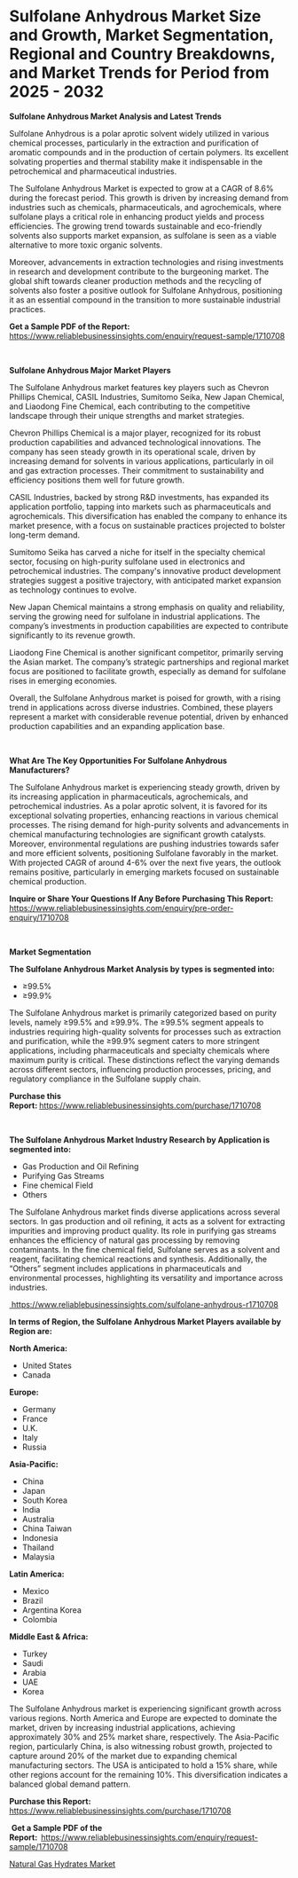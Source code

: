 <p><h1>Sulfolane Anhydrous Market Size and Growth, Market Segmentation, Regional and Country Breakdowns, and Market Trends for Period from 2025 -  2032</h1></p><p><strong>Sulfolane Anhydrous Market Analysis and Latest Trends</strong></p>
<p><p>Sulfolane Anhydrous is a polar aprotic solvent widely utilized in various chemical processes, particularly in the extraction and purification of aromatic compounds and in the production of certain polymers. Its excellent solvating properties and thermal stability make it indispensable in the petrochemical and pharmaceutical industries.</p><p>The Sulfolane Anhydrous Market is expected to grow at a CAGR of 8.6% during the forecast period. This growth is driven by increasing demand from industries such as chemicals, pharmaceuticals, and agrochemicals, where sulfolane plays a critical role in enhancing product yields and process efficiencies. The growing trend towards sustainable and eco-friendly solvents also supports market expansion, as sulfolane is seen as a viable alternative to more toxic organic solvents. </p><p>Moreover, advancements in extraction technologies and rising investments in research and development contribute to the burgeoning market. The global shift towards cleaner production methods and the recycling of solvents also foster a positive outlook for Sulfolane Anhydrous, positioning it as an essential compound in the transition to more sustainable industrial practices.</p></p>
<p><strong>Get a Sample PDF of the Report:&nbsp;</strong> <a href="https://www.reliablebusinessinsights.com/enquiry/request-sample/1710708?utm_campaign=1558&utm_medium=2&utm_source=Github&utm_content=ia&utm_term=10012025&utm_id=sulfolane-anhydrous">https://www.reliablebusinessinsights.com/enquiry/request-sample/1710708</a></p>
<p>&nbsp;</p>
<p><strong>Sulfolane Anhydrous Major Market Players</strong></p>
<p><p>The Sulfolane Anhydrous market features key players such as Chevron Phillips Chemical, CASIL Industries, Sumitomo Seika, New Japan Chemical, and Liaodong Fine Chemical, each contributing to the competitive landscape through their unique strengths and market strategies.</p><p>Chevron Phillips Chemical is a major player, recognized for its robust production capabilities and advanced technological innovations. The company has seen steady growth in its operational scale, driven by increasing demand for solvents in various applications, particularly in oil and gas extraction processes. Their commitment to sustainability and efficiency positions them well for future growth.</p><p>CASIL Industries, backed by strong R&D investments, has expanded its application portfolio, tapping into markets such as pharmaceuticals and agrochemicals. This diversification has enabled the company to enhance its market presence, with a focus on sustainable practices projected to bolster long-term demand.</p><p>Sumitomo Seika has carved a niche for itself in the specialty chemical sector, focusing on high-purity sulfolane used in electronics and petrochemical industries. The company's innovative product development strategies suggest a positive trajectory, with anticipated market expansion as technology continues to evolve.</p><p>New Japan Chemical maintains a strong emphasis on quality and reliability, serving the growing need for sulfolane in industrial applications. The company’s investments in production capabilities are expected to contribute significantly to its revenue growth.</p><p>Liaodong Fine Chemical is another significant competitor, primarily serving the Asian market. The company’s strategic partnerships and regional market focus are positioned to facilitate growth, especially as demand for sulfolane rises in emerging economies.</p><p>Overall, the Sulfolane Anhydrous market is poised for growth, with a rising trend in applications across diverse industries. Combined, these players represent a market with considerable revenue potential, driven by enhanced production capabilities and an expanding application base.</p></p>
<p>&nbsp;</p>
<p><strong>What Are The Key Opportunities For Sulfolane Anhydrous Manufacturers?</strong></p>
<p><p>The Sulfolane Anhydrous market is experiencing steady growth, driven by its increasing application in pharmaceuticals, agrochemicals, and petrochemical industries. As a polar aprotic solvent, it is favored for its exceptional solvating properties, enhancing reactions in various chemical processes. The rising demand for high-purity solvents and advancements in chemical manufacturing technologies are significant growth catalysts. Moreover, environmental regulations are pushing industries towards safer and more efficient solvents, positioning Sulfolane favorably in the market. With projected CAGR of around 4-6% over the next five years, the outlook remains positive, particularly in emerging markets focused on sustainable chemical production.</p></p>
<p><strong>Inquire or Share Your Questions If Any Before Purchasing This Report:</strong> <a href="https://www.reliablebusinessinsights.com/enquiry/pre-order-enquiry/1710708?utm_campaign=1558&utm_medium=2&utm_source=Github&utm_content=ia&utm_term=10012025&utm_id=sulfolane-anhydrous">https://www.reliablebusinessinsights.com/enquiry/pre-order-enquiry/1710708</a></p>
<p>&nbsp;</p>
<p><strong>Market Segmentation</strong></p>
<p><strong>The Sulfolane Anhydrous Market Analysis by types is segmented into:</strong></p>
<p><ul><li>≥99.5%</li><li>≥99.9%</li></ul></p>
<p><p>The Sulfolane Anhydrous market is primarily categorized based on purity levels, namely ≥99.5% and ≥99.9%. The ≥99.5% segment appeals to industries requiring high-quality solvents for processes such as extraction and purification, while the ≥99.9% segment caters to more stringent applications, including pharmaceuticals and specialty chemicals where maximum purity is critical. These distinctions reflect the varying demands across different sectors, influencing production processes, pricing, and regulatory compliance in the Sulfolane supply chain.</p></p>
<p><strong>Purchase this Report:&nbsp;</strong><a href="https://www.reliablebusinessinsights.com/purchase/1710708?utm_campaign=1558&utm_medium=2&utm_source=Github&utm_content=ia&utm_term=10012025&utm_id=sulfolane-anhydrous">https://www.reliablebusinessinsights.com/purchase/1710708</a></p>
<p>&nbsp;</p>
<p><strong>The Sulfolane Anhydrous Market Industry Research by Application is segmented into:</strong></p>
<p><ul><li>Gas Production and Oil Refining</li><li>Purifying Gas Streams</li><li>Fine chemical Field</li><li>Others</li></ul></p>
<p><p>The Sulfolane Anhydrous market finds diverse applications across several sectors. In gas production and oil refining, it acts as a solvent for extracting impurities and improving product quality. Its role in purifying gas streams enhances the efficiency of natural gas processing by removing contaminants. In the fine chemical field, Sulfolane serves as a solvent and reagent, facilitating chemical reactions and synthesis. Additionally, the “Others” segment includes applications in pharmaceuticals and environmental processes, highlighting its versatility and importance across industries.</p></p>
<p><a href="https://www.reliablebusinessinsights.com/sulfolane-anhydrous-r1710708?utm_campaign=1558&utm_medium=2&utm_source=Github&utm_content=ia&utm_term=10012025&utm_id=sulfolane-anhydrous">&nbsp;https://www.reliablebusinessinsights.com/sulfolane-anhydrous-r1710708</a></p>
<p><strong>In terms of Region, the Sulfolane Anhydrous Market Players available by Region are:</strong></p>
<p>
    <p> <strong> North America: </strong>
        <ul>
            <li>United States</li>
            <li>Canada</li>
        </ul>
        </p> 
    <p> <strong> Europe: </strong>
        <ul>
            <li>Germany</li>
            <li>France</li>
            <li>U.K.</li>
            <li>Italy</li>
            <li>Russia</li>
        </ul>
        </p> 
    <p> <strong> Asia-Pacific: </strong>
        <ul>
            <li>China</li>
            <li>Japan</li>
            <li>South Korea</li>
            <li>India</li>
            <li>Australia</li>
            <li>China Taiwan</li>
            <li>Indonesia</li>
            <li>Thailand</li>
            <li>Malaysia</li>
        </ul>
        </p> 
    <p> <strong> Latin America: </strong>
        <ul>
            <li>Mexico</li>
            <li>Brazil</li>
            <li>Argentina Korea</li>
            <li>Colombia</li>
        </ul>
        </p> 
    <p> <strong> Middle East & Africa: </strong>
        <ul>
            <li>Turkey</li>
            <li>Saudi</li>
            <li>Arabia</li>
            <li>UAE</li>
            <li>Korea</li>
        </ul>
    </p>
    </p>
<p><p>The Sulfolane Anhydrous market is experiencing significant growth across various regions. North America and Europe are expected to dominate the market, driven by increasing industrial applications, achieving approximately 30% and 25% market share, respectively. The Asia-Pacific region, particularly China, is also witnessing robust growth, projected to capture around 20% of the market due to expanding chemical manufacturing sectors. The USA is anticipated to hold a 15% share, while other regions account for the remaining 10%. This diversification indicates a balanced global demand pattern.</p></p>
<p><strong>Purchase this Report: </strong><a href="https://www.reliablebusinessinsights.com/purchase/1710708?utm_campaign=1558&utm_medium=2&utm_source=Github&utm_content=ia&utm_term=10012025&utm_id=sulfolane-anhydrous">https://www.reliablebusinessinsights.com/purchase/1710708</a></p>
<p>&nbsp;<strong>Get a Sample PDF of the Report:&nbsp;&nbsp;</strong><a href="https://www.reliablebusinessinsights.com/enquiry/request-sample/1710708?utm_campaign=1558&utm_medium=2&utm_source=Github&utm_content=ia&utm_term=10012025&utm_id=sulfolane-anhydrous">https://www.reliablebusinessinsights.com/enquiry/request-sample/1710708</a></p>
<p><strong></strong></p>
<p><p><a href="https://github.com/ryanbell8967/Market-Research-Report-List-1/blob/main/natural-gas-hydrates-market.md?utm_campaign=1558&utm_medium=2&utm_source=Github&utm_content=ia&utm_term=10012025&utm_id=sulfolane-anhydrous">Natural Gas Hydrates Market</a></p></p>